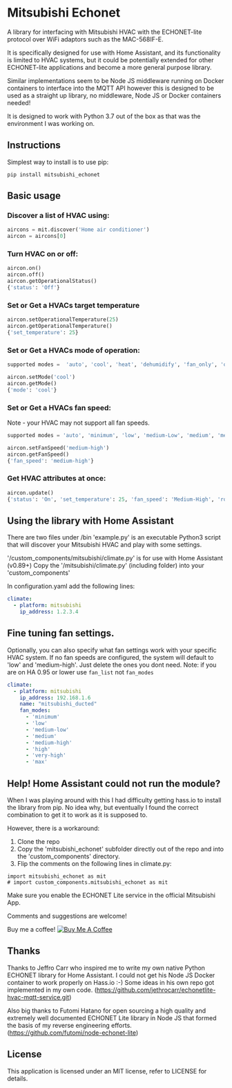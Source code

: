 # Mitsubishi Echonet

A library for interfacing with Mitsubishi HVAC with the ECHONET-lite protocol
over WiFi adaptors such as the MAC-568IF-E.

It is specifically designed for use with Home Assistant, and its functionality
is limited to HVAC systems, but it could be potentially extended for other
ECHONET-lite applications and become a more general purpose library.

Similar implementations seem to be Node JS middleware running on Docker
containers to interface into the MQTT API however this is designed to be used
as a straight up library, no middleware, Node JS or Docker containers needed!

It is designed to work with Python 3.7 out of the box as
that was the environment I was working on.

## Instructions

Simplest way to install is to use pip:

```
pip install mitsubishi_echonet
```

## Basic usage
### Discover a list of HVAC using:
```python
aircons = mit.discover('Home air conditioner')
aircon = aircons[0]
```

### Turn HVAC on or off:
```python
aircon.on()
aircon.off()
aircon.getOperationalStatus()
{'status': 'Off'}
```

### Set or Get a HVACs target temperature
```python
aircon.setOperationalTemperature(25)
aircon.getOperationalTemperature()
{'set_temperature': 25}
```

### Set or Get a HVACs mode of operation:
```python
supported modes =  'auto', 'cool', 'heat', 'dehumidify', 'fan_only', 'other'

aircon.setMode('cool')
aircon.getMode()
{'mode': 'cool'}
```
### Set or Get a HVACs fan speed:

Note - your HVAC may not support all fan speeds.
```python
supported modes = 'auto', 'minimum', 'low', 'medium-Low', 'medium', 'medium-high', 'high', 'very high', 'max'

aircon.setFanSpeed('medium-high')
aircon.getFanSpeed()
{'fan_speed': 'medium-high'}
```
### Get HVAC attributes at once:
```python
aircon.update()
{'status': 'On', 'set_temperature': 25, 'fan_speed': 'Medium-High', 'room_temperature': 25, 'mode': 'Cooling'}
```
## Using the library with Home Assistant

There are two files under /bin
'example.py' is an executable Python3 script that will discover your
Mitsubishi HVAC and play with some settings.

'/custom_components/mitsubishi/climate.py' is for use with Home Assistant (v0.89+)
Copy the '/mitsubishi/climate.py' (including folder) into your 'custom_components'

In configuration.yaml add the following lines:
```yaml
climate:
  - platform: mitsubishi
    ip_address: 1.2.3.4
```
## Fine tuning fan settings.
Optionally, you can also specify what fan settings work with your specific
HVAC system. If no fan speeds are configured, the system will default to 'low'
and 'medium-high'. Just delete the ones you dont need.
Note: if you are on HA 0.95 or lower use ```fan_list``` not ```fan_modes```

```yaml
climate:
  - platform: mitsubishi
    ip_address: 192.168.1.6
    name: "mitsubishi_ducted"
    fan_modes:
      - 'minimum'
      - 'low'
      - 'medium-low'
      - 'medium'
      - 'medium-high'
      - 'high'
      - 'very-high'
      - 'max'
```

## Help! Home Assistant could not run the module?

When I was playing around with this I had difficulty getting hass.io to install
the library from pip. No idea why, but eventually I found the correct
combination to get it to work as it is supposed to.

However, there is a workaround:

1. Clone the repo
2. Copy the 'mitsubishi_echonet' subfolder directly out of the repo and
into the 'custom_components' directory.
3. Flip the comments on the following lines in climate.py:
```
import mitsubishi_echonet as mit
# import custom_components.mitsubishi_echonet as mit
```
Make sure you enable the ECHONET Lite service in the official Mitsubishi App.

Comments and suggestions are welcome!

Buy me a coffee!
<a href='https://www.buymeacoffee.com/RgKWqyt'>
<img src="https://bmc-cdn.nyc3.digitaloceanspaces.com/BMC-button-images/custom_images/orange_img.png" alt="Buy Me A Coffee" style="height: auto !important;width: auto !important;" ></a>

## Thanks

Thanks to Jeffro Carr who inspired me to write my own native Python ECHONET
library for Home Assistant. I could not get his Node JS Docker container
to work properly on Hass.io :-)
Some ideas in his own repo got implemented in my own code.
(https://github.com/jethrocarr/echonetlite-hvac-mqtt-service.git)

Also big thanks to Futomi Hatano for open sourcing a high quality and
extremely well documented ECHONET Lite library in Node JS that formed
the basis of my reverse engineering efforts.
(https://github.com/futomi/node-echonet-lite)

## License

This application is licensed under an MIT license, refer to LICENSE for details.
